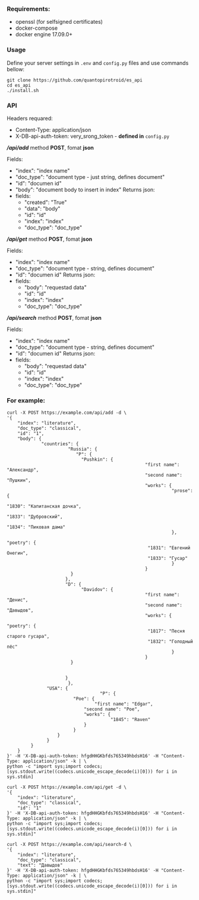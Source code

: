 ### Requirements:
 * openssl (for selfsigned certificates)
 * docker-compose
 * docker engine 17.09.0+

### Usage
Define your server settings in `.env` and `config.py` files and use commands bellow:

```
git clone https://github.com/quantopirotroid/es_api
cd es_api
./install.sh
```

### API
Headers requared:
* Content-Type: application/json
* X-DB-api-auth-token: very_srong_token - __defined in__ `config.py`

***/api/add*** method __POST__, fomat __json__

Fields:
* "index": "index name"
* "doc_type": "document type - just string, defines document"
* "id": "documen id"
* "body": "document body to insert in index"
Returns json:
* fields:
    * "created": "True"
    * "data": "body"
    * "id": "id"
    * "index": "index"
    * "doc_type": "doc_type"

***/api/get*** method __POST__, fomat __json__

Fields:
* "index": "index name"
* "doc_type": "document type - string, defines document"
* "id": "documen id"
Returns json:
* fields:
    * "body": "requestad data"
    * "id": "id"
    * "index": "index"
    * "doc_type": "doc_type"

***/api/search*** method __POST__, fomat __json__

Fields:
* "index": "index name"
* "doc_type": "document type - string, defines document"
* "id": "documen id"
Returns json:
* fields:
    * "body": "requestad data"
    * "id": "id"
    * "index": "index"
    * "doc_type": "doc_type"


### For example:

```
curl -X POST https://example.com/api/add -d \
'{
    "index": "literature",
    "doc_type": "classical",
    "id": "1",
    "body": {
             "countries": {
	                   "Russia": {
			              "P": {
				            "Pushkin": {
	                                                "first name": "Александр",
	                                                "second name": "Пушкин",
	                                                "works": {
	                                                          "prose": {
	                                                                    "1830": "Капитанская дочка",
	                                                                    "1833": "Дубровский",
	                                                     		    "1834": "Пиковая дама"
	                                                          },
	                                                          "poetry": {
					            	                 "1831": "Евгений Онегин",
					            	                 "1833": "Гусар"
	                                                          }
	                                                }
					    }
				      },
				      "D": {
				            "Davidov": {
	                                                "first name": "Денис",
	                                                "second name": "Давыдов",
	                                                "works": {
	                                                          "poetry": {
					            	                 "1817": "Песня старого гусара",
					            	                 "1832": "Голодный пёс"
	                                                          }
	                                                }
					    }
				            
				            
				      }
	                   },
			   "USA": {
                                   "P": {
				         "Poe": {
				                 "first name": "Edgar",
				  	         "second name": "Poe",
					         "works": {
					                   "1845": "Raven"
					         }
				         }
				   }
			   }
	     }
    }
}' -H 'X-DB-api-auth-token: hfgdHHGKbfds765349hbdsH16' -H "Content-Type: application/json" -k | \
python -c "import sys;import codecs;[sys.stdout.write((codecs.unicode_escape_decode(i)[0])) for i in sys.stdin]
```

```
curl -X POST https://example.com/api/get -d \
'{
    "index": "literature",
    "doc_type": "classical",
    "id": "1"
}' -H 'X-DB-api-auth-token: hfgdHHGKbfds765349hbdsH16' -H "Content-Type: application/json" -k | \
python -c "import sys;import codecs;[sys.stdout.write((codecs.unicode_escape_decode(i)[0])) for i in sys.stdin]"
```

```
curl -X POST https://example.com/api/search-d \
'{
    "index": "literature",
    "doc_type": "classical",
    "text": "Давыдов"
}' -H 'X-DB-api-auth-token: hfgdHHGKbfds765349hbdsH16' -H "Content-Type: application/json" -k | \
python -c "import sys;import codecs;[sys.stdout.write((codecs.unicode_escape_decode(i)[0])) for i in sys.stdin]"
```

